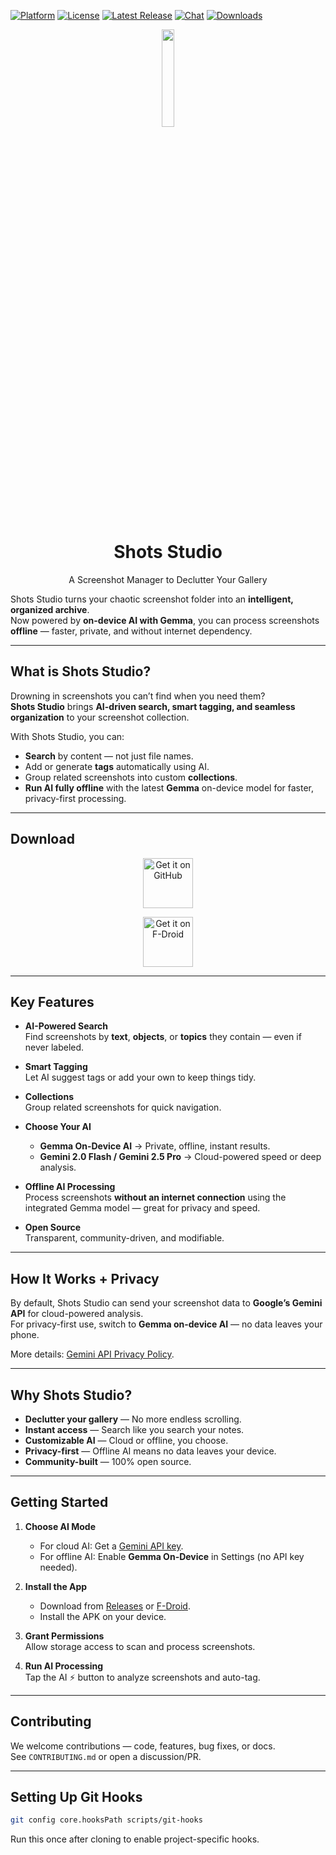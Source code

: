 [![Platform](https://shields.io/badge/platform-android-green.svg)](https://github.com/AnsahMohammad/shots-studio)
[![License](https://img.shields.io/badge/license-GPL3-blue.svg)](https://www.gnu.org/licenses/gpl-3.0.en.html)
[![Latest Release](https://img.shields.io/github/v/release/AnsahMohammad/shots-studio?label=release)](https://github.com/AnsahMohammad/shots-studio/releases/latest)
[![Chat](https://img.shields.io/badge/Discussions-Join-blue?logo=github)](https://github.com/AnsahMohammad/shots-studio/discussions)
[![Downloads](https://img.shields.io/github/downloads/AnsahMohammad/shots-studio/total)](https://github.com/AnsahMohammad/shots-studio/releases)

<div align="center">
  <img src="shots_studio/assets/icon/icon.png" width="20%" />

# Shots Studio
A Screenshot Manager to Declutter Your Gallery
</div>

Shots Studio turns your chaotic screenshot folder into an **intelligent, organized archive**.  
Now powered by **on-device AI with Gemma**, you can process screenshots **offline** — faster, private, and without internet dependency.

---

## What is Shots Studio?

Drowning in screenshots you can’t find when you need them?  
**Shots Studio** brings **AI-driven search, smart tagging, and seamless organization** to your screenshot collection.

With Shots Studio, you can:

* **Search** by content — not just file names.
* Add or generate **tags** automatically using AI.
* Group related screenshots into custom **collections**.
* **Run AI fully offline** with the latest **Gemma** on-device model for faster, privacy-first processing.

---

## Download

<div align="center">

[<img src="docs/assets/get-it-on-github.png"
    alt="Get it on GitHub" height="80">](https://github.com/AnsahMohammad/shots-studio/releases/latest)

[<img src="https://f-droid.org/badge/get-it-on.png"
    alt="Get it on F-Droid" height="80">](https://f-droid.org/en/packages/com.ansah.shots_studio/)

</div>

---

## Key Features

* **AI-Powered Search**  
  Find screenshots by **text**, **objects**, or **topics** they contain — even if never labeled.

* **Smart Tagging**  
  Let AI suggest tags or add your own to keep things tidy.

* **Collections**  
  Group related screenshots for quick navigation.

* **Choose Your AI**  
  - **Gemma On-Device AI** → Private, offline, instant results.  
  - **Gemini 2.0 Flash / Gemini 2.5 Pro** → Cloud-powered speed or deep analysis.

* **Offline AI Processing**  
  Process screenshots **without an internet connection** using the integrated Gemma model — great for privacy and speed.

* **Open Source**  
  Transparent, community-driven, and modifiable.

---

## How It Works + Privacy

By default, Shots Studio can send your screenshot data to **Google’s Gemini API** for cloud-powered analysis.  
For privacy-first use, switch to **Gemma on-device AI** — no data leaves your phone.

More details: [Gemini API Privacy Policy](https://ai.google.dev/gemini-api/terms).

---

## Why Shots Studio?

* **Declutter your gallery** — No more endless scrolling.
* **Instant access** — Search like you search your notes.
* **Customizable AI** — Cloud or offline, you choose.
* **Privacy-first** — Offline AI means no data leaves your device.
* **Community-built** — 100% open source.

---

## Getting Started

1. **Choose AI Mode**  
   - For cloud AI: Get a [Gemini API key](https://ai.google.dev/gemini-api/docs/api-key).  
   - For offline AI: Enable **Gemma On-Device** in Settings (no API key needed).

2. **Install the App**  
   - Download from [Releases](https://github.com/AnsahMohammad/shots-studio/releases/latest) or [F-Droid](https://f-droid.org/en/packages/com.ansah.shots_studio/).
   - Install the APK on your device.

3. **Grant Permissions**  
   Allow storage access to scan and process screenshots.

4. **Run AI Processing**  
   Tap the AI ⚡ button to analyze screenshots and auto-tag.

---

## Contributing

We welcome contributions — code, features, bug fixes, or docs.  
See `CONTRIBUTING.md` or open a discussion/PR.

---

## Setting Up Git Hooks

```bash
git config core.hooksPath scripts/git-hooks
```

Run this once after cloning to enable project-specific hooks.
